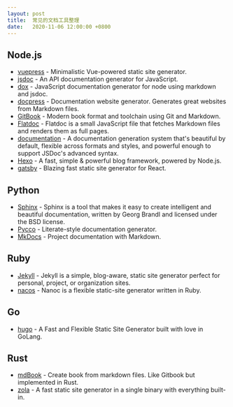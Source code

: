 ```yaml
---
layout: post
title:  常见的文档工具整理
date:   2020-11-06 12:00:00 +0800
---
```


## Node.js

- [vuepress](https://github.com/vuejs/vuepress) - Minimalistic Vue-powered static site generator.
- [jsdoc](https://github.com/jsdoc3/jsdoc) - An API documentation generator for JavaScript.
- [dox](https://github.com/tj/dox) - JavaScript documentation generator for node using markdown and jsdoc.
- [docpress](https://github.com/docpress/docpress) - Documentation website generator. Generates great websites from Markdown files.
- [GitBook](https://github.com/GitbookIO/gitbook) - Modern book format and toolchain using Git and Markdown.
- [Flatdoc](https://github.com/rstacruz/flatdoc/) - Flatdoc is a small JavaScript file that fetches Markdown files and renders them as full pages.
- [documentation](https://github.com/documentationjs/documentation) - A documentation generation system that's beautiful by default, flexible across formats and styles, and powerful enough to support JSDoc's advanced syntax.
- [Hexo](https://github.com/hexojs/hexo) - A fast, simple & powerful blog framework, powered by Node.js.
- [gatsby](https://github.com/gatsbyjs/gatsby) - Blazing fast static site generator for React.

## Python

- [Sphinx](https://github.com/sphinx-doc/sphinx) - Sphinx is a tool that makes it easy to create intelligent and beautiful documentation, written by Georg Brandl and licensed under the BSD license.
- [Pycco](https://github.com/pycco-docs/pycco) - Literate-style documentation generator.
- [MkDocs](https://github.com/mkdocs/mkdocs/) - Project documentation with Markdown.

## Ruby

- [Jekyll](https://github.com/jekyll/jekyll) - Jekyll is a simple, blog-aware, static site generator perfect for personal, project, or organization sites.
- [nacos](https://github.com/nanoc/nanoc) - Nanoc is a flexible static-site generator written in Ruby.

## Go

- [hugo](https://github.com/spf13/hugo) - A Fast and Flexible Static Site Generator built with love in GoLang.

## Rust

- [mdBook](https://github.com/rust-lang/mdBook) - Create book from markdown files. Like Gitbook but implemented in Rust.
- [zola](https://github.com/getzola/zola) - A fast static site generator in a single binary with everything built-in.